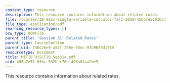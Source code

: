 ```yaml
---
content_type: resource
description: This resource contains information about related rates.
file: /courses/18-01sc-single-variable-calculus-fall-2010/456b7e5103bc532bc70e493a81aa2be9_MIT18_01SCF10_Ses31a.pdf
file_type: application/pdf
learning_resource_types: []
ocw_type: OCWFile
parent_title: 'Session 31: Related Rates'
parent_type: CourseSection
parent_uid: 740c26e9-a52f-298e-76ec-9fb9679d1f19
resourcetype: Document
title: MIT18_01SCF10_Ses31a.pdf
uid: 456b7e51-03bc-532b-c70e-493a81aa2be9
---
```

This resource contains information about related rates.

